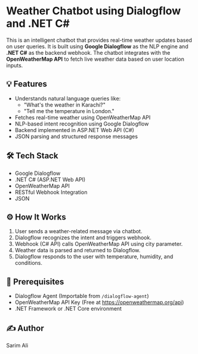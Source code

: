 # Weather Chatbot using Dialogflow and .NET C#

This is an intelligent chatbot that provides real-time weather updates based on user queries. It is built using **Google Dialogflow** as the NLP engine and **.NET C#** as the backend webhook. The chatbot integrates with the **OpenWeatherMap API** to fetch live weather data based on user location inputs.

## 💡 Features

- Understands natural language queries like:
  - "What's the weather in Karachi?"
  - "Tell me the temperature in London."
- Fetches real-time weather using OpenWeatherMap API
- NLP-based intent recognition using Google Dialogflow
- Backend implemented in ASP.NET Web API (C#)
- JSON parsing and structured response messages

## 🛠 Tech Stack

- Google Dialogflow
- .NET C# (ASP.NET Web API)
- OpenWeatherMap API
- RESTful Webhook Integration
- JSON

## ⚙️ How It Works

1. User sends a weather-related message via chatbot.
2. Dialogflow recognizes the intent and triggers webhook.
3. Webhook (C# API) calls OpenWeatherMap API using city parameter.
4. Weather data is parsed and returned to Dialogflow.
5. Dialogflow responds to the user with temperature, humidity, and conditions.

## 🔐 Prerequisites

- Dialogflow Agent (Importable from `/dialogflow-agent`)
- OpenWeatherMap API Key (Free at https://openweathermap.org/api)
- .NET Framework or .NET Core environment

## ✍️ Author

Sarim Ali
